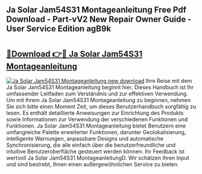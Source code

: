 ## Ja Solar Jam54S31 Montageanleitung Free Pdf Download - Part-vV2 New Repair Owner Guide - User Service Edition agB9k

# <h2><a href="http://df6nq3h.blite.top/?on=Ja+Solar+Jam54S31+Montageanleitung">🔗Download 👉🔴 Ja Solar Jam54S31 Montageanleitung</a></h2>

[![Ja Solar Jam54S31 Montageanleitung new download](https://i.imgur.com/lujVjoI.png)](http://df6nq3h.blite.top/?on=Ja+Solar+Jam54S31+Montageanleitung)
Ihre Reise mit dem Ja Solar Jam54S31 Montageanleitung beginnt hier. Dieses Handbuch ist Ihr umfassender Leitfaden zum Verständnis und zur effektiven Verwendung. Um mit Ihrem Ja Solar Jam54S31 Montageanleitung zu beginnen, nehmen Sie sich bitte einen Moment Zeit, um dieses Benutzerhandbuch sorgfältig zu lesen. Es enthält detaillierte Anweisungen zur Einrichtung des Produkts sowie Informationen zur Verwendung der verschiedenen Funktionen und Funktionen. Ja Solar Jam54S31 Montageanleitung bietet Benutzern eine umfangreiche Palette erweiterter Funktionen, darunter Geolokalisierung, intelligente Warnungen, anpassbare Designs und automatische Synchronisierung, die alle einfach über die benutzerfreundliche und intuitive Benutzeroberfläche gesteuert werden können. Ihr Feedback ist wertvoll Ja Solar Jam54S31 MontageanleitungD. Wir schätzen Ihren Input und sind bestrebt, Ihnen einen außergewöhnlichen Service zu bieten.
